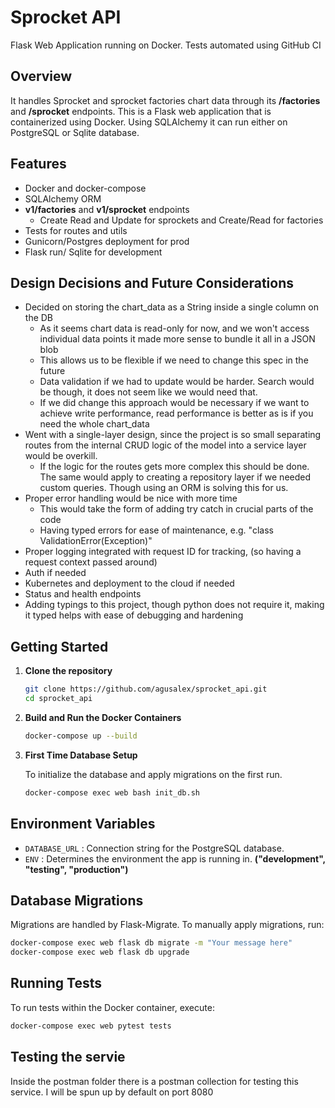 # Sprocket API 
Flask Web Application running on Docker.
Tests automated using GitHub CI


## Overview
It handles Sprocket and sprocket factories chart data through its **/factories** and **/sprocket** endpoints.
This is a Flask web application that is containerized using Docker. Using SQLAlchemy it can run either on PostgreSQL or Sqlite database.

## Features
- Docker and docker-compose
- SQLAlchemy ORM
- **v1/factories** and **v1/sprocket** endpoints
  - Create Read and Update for sprockets and Create/Read for factories
- Tests for routes and utils
- Gunicorn/Postgres deployment for prod
- Flask run/ Sqlite for development

## Design Decisions and Future Considerations
- Decided on storing the chart_data as a String inside a single column on the DB
    - As it seems chart data is read-only for now, and we won't access individual data points it made more sense to bundle it all in a JSON blob
    - This allows us to be flexible if we need to change this spec in the future
    - Data validation if we had to update would be harder. Search would be though, it does not seem like we would need that.
    - If we did change this approach would be necessary if we want to achieve write performance, read performance is better as is if you need the whole chart_data
- Went with a single-layer design, since the project is so small separating routes from the internal CRUD logic of the model into a service layer would be overkill.
    - If the logic for the routes gets more complex this should be done.
    The same would apply to creating a repository layer if we needed custom queries. Though using an ORM is solving this for us.
- Proper error handling would be nice with more time
    - This would take the form of adding try catch in crucial parts of the code
    - Having typed errors for ease of maintenance, e.g. "class ValidationError(Exception)" 
- Proper logging integrated with request ID for tracking, (so having a request context passed around)
- Auth if needed
- Kubernetes and deployment to the cloud if needed
- Status and health endpoints
- Adding typings to this project, though python does not require it, making it typed helps with ease of debugging and hardening

## Getting Started

1. **Clone the repository**

    ```bash
    git clone https://github.com/agusalex/sprocket_api.git
    cd sprocket_api
    ```

2. **Build and Run the Docker Containers**

    ```bash
    docker-compose up --build
    ```

3. **First Time Database Setup**

    To initialize the database and apply migrations on the first run.

    ```bash
    docker-compose exec web bash init_db.sh
    ```

## Environment Variables

- `DATABASE_URL` : Connection string for the PostgreSQL database.
- `ENV` : Determines the environment the app is running in. **("development", "testing", "production")**

## Database Migrations

Migrations are handled by Flask-Migrate. To manually apply migrations, run:

```bash
docker-compose exec web flask db migrate -m "Your message here"
docker-compose exec web flask db upgrade
```

## Running Tests

To run tests within the Docker container, execute:

```bash
docker-compose exec web pytest tests
```

## Testing the servie

Inside the postman folder there is a postman collection for testing this service.
I will be spun up by default on port 8080

